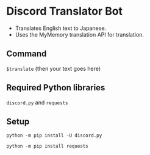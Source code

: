 # Discord Translator Bot

- Translates English text to Japanese.
- Uses the MyMemory translation API for translation.

## Command

`$translate` (then your text goes here)

## Required Python libraries 

`discord.py` and `requests`

## Setup

`python -m pip install -U discord.py`

`python -m pip install requests`

